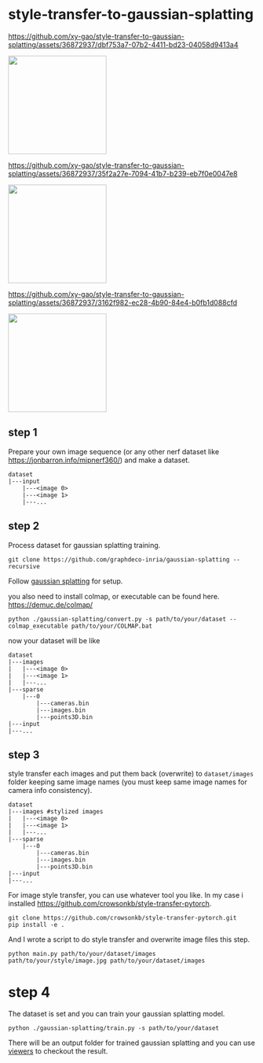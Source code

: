 # style-transfer-to-gaussian-splatting


https://github.com/xy-gao/style-transfer-to-gaussian-splatting/assets/36872937/dbf753a7-07b2-4411-bd23-04058d9413a4

<img src="https://github.com/xy-gao/style-transfer-to-gaussian-splatting/assets/36872937/4501933b-43a4-4a7e-8198-5368d0eed240" width="200" />

https://github.com/xy-gao/style-transfer-to-gaussian-splatting/assets/36872937/35f2a27e-7094-41b7-b239-eb7f0e0047e8

<img src="https://github.com/xy-gao/style-transfer-to-gaussian-splatting/assets/36872937/9f3fe897-fa08-42a7-87b2-290848d1b034" width="200" />


https://github.com/xy-gao/style-transfer-to-gaussian-splatting/assets/36872937/3162f982-ec28-4b90-84e4-b0fb1d088cfd

<img src="https://github.com/xy-gao/style-transfer-to-gaussian-splatting/assets/36872937/25df49c1-93de-4b93-bbca-6b0d083ead36" width="200" />


## step 1
Prepare your own image sequence (or any other nerf dataset like https://jonbarron.info/mipnerf360/) and make a dataset.

```
dataset
|---input
    |---<image 0>
    |---<image 1>
    |---...
```

## step 2
Process dataset for gaussian splatting training.

```
git clone https://github.com/graphdeco-inria/gaussian-splatting --recursive
```
Follow [gaussian splatting](https://github.com/graphdeco-inria/gaussian-splatting) for setup. 

you also need to install colmap, or executable can be found here. https://demuc.de/colmap/
```
python ./gaussian-splatting/convert.py -s path/to/your/dataset --colmap_executable path/to/your/COLMAP.bat
```
now your dataset will be like
```
dataset
|---images
|   |---<image 0>
|   |---<image 1>
|   |---...
|---sparse
    |---0
        |---cameras.bin
        |---images.bin
        |---points3D.bin
|---input
|---...
```
## step 3
style transfer each images and put them back (overwrite) to `dataset/images` folder keeping same image names (you must keep same image names for camera info consistency).
```
dataset
|---images #stylized images
|   |---<image 0>
|   |---<image 1>
|   |---...
|---sparse
    |---0
        |---cameras.bin
        |---images.bin
        |---points3D.bin
|---input
|---...
```

For image style transfer, you can use whatever tool you like.
In my case i installed https://github.com/crowsonkb/style-transfer-pytorch. 
```
git clone https://github.com/crowsonkb/style-transfer-pytorch.git
pip install -e .
```
And I wrote a script to do style transfer and overwrite image files this step.
```
python main.py path/to/your/dataset/images path/to/your/style/image.jpg path/to/your/dataset/images
```

# step 4
The dataset is set and you can train your gaussian splatting model.
```
python ./gaussian-splatting/train.py -s path/to/your/dataset
```
There will be an output folder for trained gaussian splatting and you can use [viewers](https://github.com/graphdeco-inria/gaussian-splatting#pre-built-windows-binaries) to checkout the result. 
